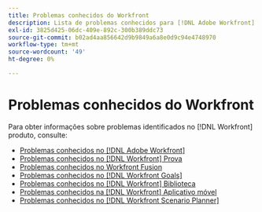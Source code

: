 ```yaml
---
title: Problemas conhecidos do Workfront
description: Lista de problemas conhecidos para [!DNL Adobe Workfront]
exl-id: 3825d425-06dc-409e-892c-300b389ddc73
source-git-commit: b02ad4aa856642d9b9849a6a8e0d9c94e4748970
workflow-type: tm+mt
source-wordcount: '49'
ht-degree: 0%

---
```


# Problemas conhecidos do Workfront

Para obter informações sobre problemas identificados no [!DNL Workfront] produto, consulte:

* [Problemas conhecidos no [!DNL Adobe Workfront]](newworkfrontexperience.md)
* [Problemas conhecidos no [!DNL Workfront] Prova](workfrontproof.md)
* [Problemas conhecidos no Workfront Fusion](workfrontfusion.md)
* [Problemas conhecidos no [!DNL Workfront Goals]](workfrontgoals.md)
* [Problemas conhecidos no [!DNL Workfront] Biblioteca](workfrontlibrary.md)
* [Problemas conhecidos na [!DNL Workfront] Aplicativo móvel](workfrontmobile.md)
* [Problemas conhecidos no [!DNL Workfront Scenario Planner]](workfrontscenarioplanner.md)
